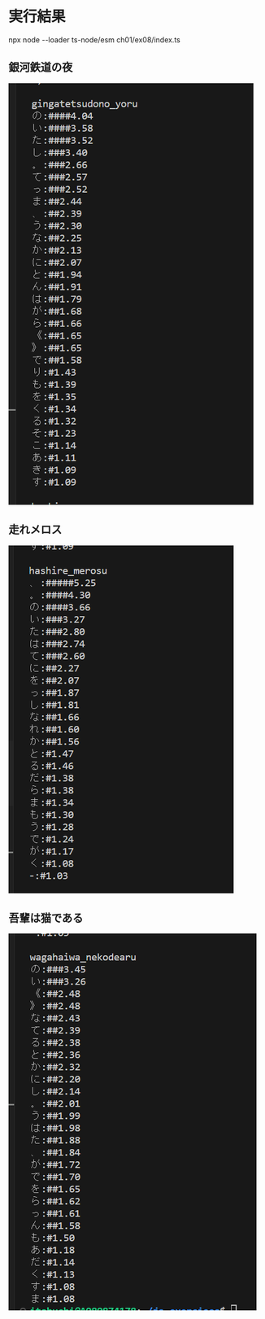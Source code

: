 # 実行結果

npx node --loader ts-node/esm ch01/ex08/index.ts

## 銀河鉄道の夜

![Alt text](image.png)

## 走れメロス

![Alt text](image-1.png)

## 吾輩は猫である

![Alt text](image-2.png)
